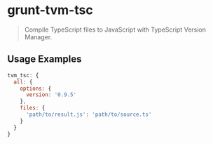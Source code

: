 # grunt-tvm-tsc
> Compile TypeScript files to JavaScript with TypeScript Version Manager.

## Usage Examples

```js
tvm_tsc: {
  all: {
    options: {
      version: '0.9.5'
    },
    files: {
      'path/to/result.js': 'path/to/source.ts'
    }
  }
}
```
